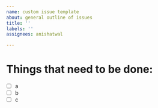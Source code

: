 ```yaml
---
name: custom issue template
about: general outline of issues
title: ''
labels: ''
assignees: anishatwal

---
```


# Things that need to be done:

- [ ] a
- [ ] b
- [ ] c
